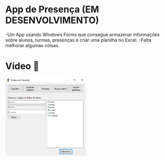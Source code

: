 # App de Presença (EM DESENVOLVIMENTO)

-Um App usando Windows Forms que consegue armazenar informações sobre alunos, turmas, presenças e criar uma planilha no Excel.
-Falta melhorar algumas coisas.

# Vídeo 📸
[<img src="appPresenca.png" width="50%">](https://youtu.be/ADkPjHQEY08)
